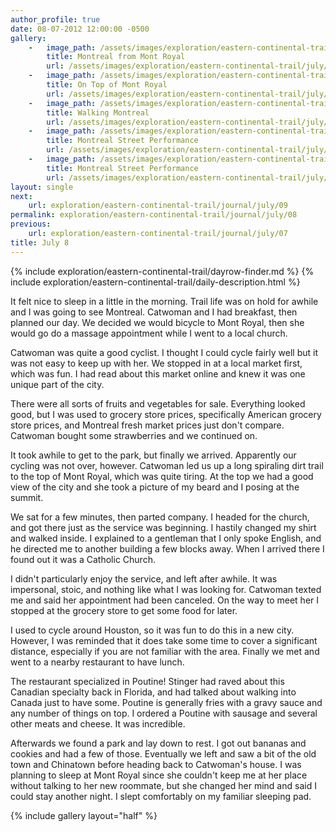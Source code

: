 ```yaml
---
author_profile: true
date: 08-07-2012 12:00:00 -0500
gallery:
    -   image_path: /assets/images/exploration/eastern-continental-trail/july/small/8-1.jpg
        title: Montreal from Mont Royal
        url: /assets/images/exploration/eastern-continental-trail/july/large/8-1.jpg
    -   image_path: /assets/images/exploration/eastern-continental-trail/july/small/8-2.jpg
        title: On Top of Mont Royal
        url: /assets/images/exploration/eastern-continental-trail/july/large/8-2.jpg
    -   image_path: /assets/images/exploration/eastern-continental-trail/july/small/8-3.jpg
        title: Walking Montreal
        url: /assets/images/exploration/eastern-continental-trail/july/large/8-3.jpg
    -   image_path: /assets/images/exploration/eastern-continental-trail/july/small/8-4.jpg
        title: Montreal Street Performance
        url: /assets/images/exploration/eastern-continental-trail/july/large/8-4.jpg
    -   image_path: /assets/images/exploration/eastern-continental-trail/july/small/8-5.jpg
        title: Montreal Street Performance
        url: /assets/images/exploration/eastern-continental-trail/july/large/8-5.jpg
layout: single
next:
    url: exploration/eastern-continental-trail/journal/july/09
permalink: exploration/eastern-continental-trail/journal/july/08
previous:
    url: exploration/eastern-continental-trail/journal/july/07
title: July 8
---
```

{% include exploration/eastern-continental-trail/dayrow-finder.md %}
{% include exploration/eastern-continental-trail/daily-description.html %}

It felt nice to sleep in a little in the morning. Trail life was on hold for awhile and I was going to see Montreal. Catwoman and I had breakfast, then planned our day. We decided we would bicycle to Mont Royal, then she would go do a massage appointment while I went to a local church.

Catwoman was quite a good cyclist. I thought I could cycle fairly well but it was not easy to keep up with her. We stopped in at a local market first, which was fun. I had read about this market online and knew it was one unique part of the city.

There were all sorts of fruits and vegetables for sale. Everything looked good, but I was used to grocery store prices, specifically American grocery store prices, and Montreal fresh market prices just don't compare. Catwoman bought some strawberries and we continued on.

It took awhile to get to the park, but finally we arrived. Apparently our cycling was not over, however. Catwoman led us up a long spiraling dirt trail to the top of Mont Royal, which was quite tiring. At the top we had a good view of the city and she took a picture of my beard and I posing at the summit.

We sat for a few minutes, then parted company. I headed for the church, and got there just as the service was beginning. I hastily changed my shirt and walked inside. I explained to a gentleman that I only spoke English, and he directed me to another building a few blocks away. When I arrived there I found out it was a Catholic Church.

I didn't particularly enjoy the service, and left after awhile. It was impersonal, stoic, and nothing like what I was looking for. Catwoman texted me and said her appointment had been canceled. On the way to meet her I stopped at the grocery store to get some food for later.

I used to cycle around Houston, so it was fun to do this in a new city. However, I was reminded that it does take some time to cover a significant distance, especially if you are not familiar with the area. Finally we met and went to a nearby restaurant to have lunch.

The restaurant specialized in Poutine! Stinger had raved about this Canadian specialty back in Florida, and had talked about walking into Canada just to have some. Poutine is generally fries with a gravy sauce and any number of things on top. I ordered a Poutine with sausage and several other meats and cheese. It was incredible.

Afterwards we found a park and lay down to rest. I got out bananas and cookies and had a few of those. Eventually we left and saw a bit of the old town and Chinatown before heading back to Catwoman's house. I was planning to sleep at Mont Royal since she couldn't keep me at her place without talking to her new roommate, but she changed her mind and said I could stay another night. I slept comfortably on my familiar sleeping pad.

{% include gallery layout="half" %}